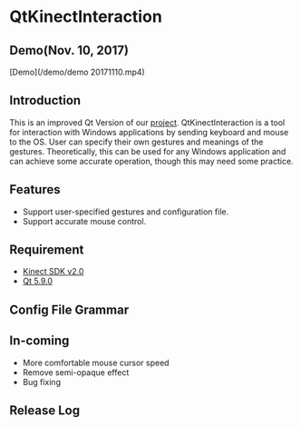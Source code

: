 # QtKinectInteraction

## Demo(Nov. 10, 2017)
[Demo](/demo/demo 20171110.mp4)

## Introduction
This is an improved Qt Version of our [project](https://github.com/zkyf/Kinect-Interaction-Tool). QtKinectInteraction is a tool for interaction with Windows applications by sending keyboard and mouse to the OS. User can specify their own gestures and meanings of the gestures.
Theoretically, this can be used for any Windows application and can achieve some accurate operation, though this may need some practice.

## Features
* Support user-specified gestures and configuration file.
* Support accurate mouse control.

## Requirement
* [Kinect SDK v2.0](https://www.microsoft.com/en-us/download/details.aspx?id=44561)
* [Qt 5.9.0](https://www.qt.io/)

## Config File Grammar

## In-coming
* More comfortable mouse cursor speed
* Remove semi-opaque effect
* Bug fixing

## Release Log
